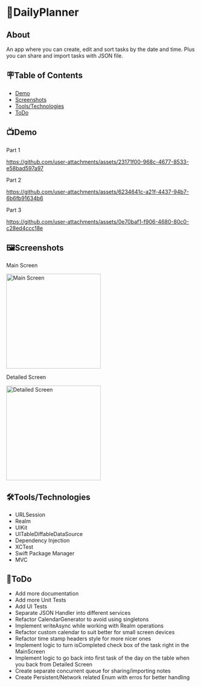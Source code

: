 # 📝DailyPlanner

## About
An app where you can create, edit and sort tasks by the date and time. Plus you can share and import tasks with JSON file.

## 🪧Table of Contents

- [Demo](#Demo)
- [Screenshots](#Screenshots)
- [Tools/Technologies](#Tools/Technologies)
- [ToDo](#ToDo)

## 📺Demo
Part 1

https://github.com/user-attachments/assets/23171f00-968c-4677-8533-e58bad597a97

Part 2

https://github.com/user-attachments/assets/6234641c-a21f-4437-94b7-6b6fb91634b6

Part 3

https://github.com/user-attachments/assets/0e70baf1-f906-4680-80c0-c28ed4ccc18e

## 🖼Screenshots
Main Screen

<img src="https://github.com/user-attachments/assets/5c3dffc1-82f2-4343-8f2e-e325ebf56037" alt="Main Screen" width="250" />  


Detailed Screen

<img src="https://github.com/user-attachments/assets/b8735f54-4d70-4baa-a367-04c1ec7a489e" alt="Detailed Screen" width="250" />


## 🛠Tools/Technologies
- URLSession
- Realm
- UIKit
- UITableDiffableDataSource
- Dependency Injection
- XCTest
- Swift Package Manager
- MVC


## 📌ToDo
- Add more documentation
- Add more Unit Tests
- Add UI Tests
- Separate JSON Handler into different services
- Refactor CalendarGenerator to avoid using singletons
- Implement writeAsync while working with Realm operations
- Refactor custom calendar to suit better for small screen devices
- Refactor time stamp headers style for more nicer ones
- Implement logic to turn isCompleted check box of the task right in the MainScreen
- Implement logic to go back into first task of the day on the table when you back from Detailed Screen
- Create separate concurrent queue for sharing/importing notes
- Create Persistent/Network related Enum with erros for better handling

